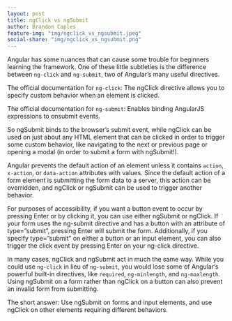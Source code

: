 ```yaml
---
layout: post
title: ngClick vs ngSubmit
author: Brandon Caples
feature-img: "img/ngclick_vs_ngsubmit.jpeg"
social-share: "img/ngclick_vs_ngsubmit.png"
---
```


Angular has some nuances that can cause some trouble for beginners learning the framework. One of these little subtleties is the difference between `ng-click` and `ng-submit`, two of Angular’s many useful directives.

The official documentation for `ng-click`: The ngClick directive allows you to specify custom behavior when an element is clicked.

The official documentation for `ng-submit`: Enables binding AngularJS expressions to onsubmit events.

So ngSubmit binds to the browser’s submit event, while ngClick can be used on just about any HTML element that can be clicked in order to trigger some custom behavior, like navigating to the next or previous page or opening a modal (in order to submit a form with ngSubmit!).

Angular prevents the default action of an element unless it contains `action`, `x-action`, or `data-action` attributes with values. Since the default action of a form element is submitting the form data to a server, this action can be overridden, and ngClick or ngSubmit can be used to trigger another behavior.

For purposes of accessibility, if you want a button event to occur by pressing Enter or by clicking it, you can use either ngSubmit or ngClick. If your form uses the ng-submit directive and has a button with an attribute of type=”submit”, pressing Enter will submit the form. Additionally, if you specify type=”submit” on either a button or an input element, you can also trigger the click event  by pressing Enter on your ng-click directive.

In many cases, ngClick and ngSubmit act in much the same way. While you could use `ng-click` in lieu of `ng-submit`, you would lose some of Angular’s powerful built-in directives, like `required`, `ng-minlength`, and `ng-maxlength`. Using ngSubmit on a form rather than ngClick on a button can also prevent an invalid form from submitting.

The short answer: Use ngSubmit on forms and input elements, and use ngClick on other elements requiring different behaviors.